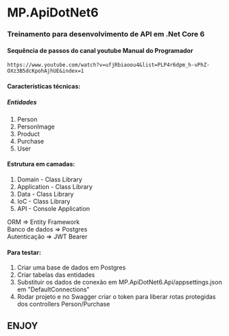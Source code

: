 # MP.ApiDotNet6

### Treinamento para desenvolvimento de API em .Net Core 6

#### Sequência de passos do canal youtube Manual do Programador

```
https://www.youtube.com/watch?v=ufjRbiaoou4&list=PLP4r6dpm_h-vPhZ-OXz3B5dcKpohAjhUE&index=1
```

#### Características técnicas:

##### Entidades
1) Person
2) PersonImage
3) Product
4) Purchase
5) User

#### Estrutura em camadas:
1) Domain - Class Library
2) Application - Class Library
3) Data - Class Library
4) IoC - Class Library
5) API - Console Application

ORM => Entity Framework\
Banco de dados => Postgres\
Autenticação => JWT Bearer

#### Para testar:
1) Criar uma base de dados em Postgres
2) Criar tabelas das entidades
3) Substituir os dados de conexão em MP.ApiDotNet6.Api/appsettings.json em "DefaultConnections"
4) Rodar projeto e no Swagger criar o token para liberar rotas protegidas dos controllers Person/Purchase

## ENJOY
